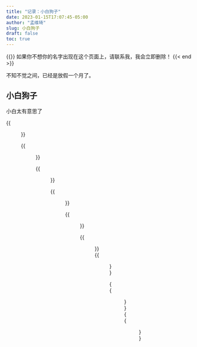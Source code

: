 ```yaml
---
title: "记录：小白狗子"
date: 2023-01-15T17:07:45-05:00
author: "孟维琦"
slug: 小白狗子
draft: false
toc: true
---
```


{{<block class="caution" >}}
如果你不想你的名字出现在这个页面上，请联系我，我会立即删除！
{{< end >}}

不知不觉之间，已经是放假一个月了。



## 小白狗子

小白太有意思了

{{<figure src="/image/dog/dog1.jpg" caption="蜀犬玩雪：奔跑">}}


{{<figure src="/image/dog/dog2.jpg" caption="蜀犬玩雪2">}}

{{<figure src="/image/dog/dog3.jpg" caption="蜀犬玩雪3">}}


{{<figure src="/image/dog/dog4.jpg" caption="蜀犬玩雪4">}}

{{<figure src="/image/dog/dog5.jpg" caption="蜀犬玩雪5跑">}}


{{<figure src="/image/dog/dog6.jpg" caption="蜀犬玩雪6">}}
{{<figure src="/image/dog/dog7.jpg" caption="蜀犬玩雪7">}}


{{<figure src="/image/dog/dog8.jpg" caption="蜀犬玩雪8">}}
{{<figure src="/image/dog/dog9.jpg" caption="蜀犬玩雪9">}}





